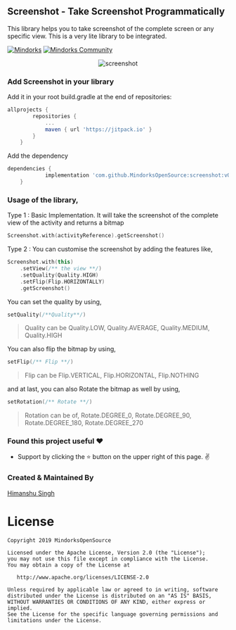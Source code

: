
## Screenshot - Take Screenshot Programmatically

This library helps you to take screenshot of the complete screen or any specific view. This is a very lite library to be integrated.

[![Mindorks](https://img.shields.io/badge/mindorks-opensource-blue.svg)](https://mindorks.com/open-source-projects)
[![Mindorks Community](https://img.shields.io/badge/join-community-blue.svg)](https://mindorks.com/join-community)

<p align="center">
<img alt="screenshot" src="https://raw.githubusercontent.com/MindorksOpenSource/screenshot/master/images/screenshot-banner.png">
</p>

### Add Screenshot in your library
Add it in your root build.gradle at the end of repositories:
```groovy
allprojects {
		repositories {
			...
			maven { url 'https://jitpack.io' }
		}
	}
```
Add the dependency

```groovy
dependencies {
	        implementation 'com.github.MindorksOpenSource:screenshot:v0.0.1'
	}
```

### Usage of the library,
Type 1 : Basic Implementation. It will take the screenshot of the complete view of the activity and returns a bitmap
```kotlin
Screenshot.with(activityReference).getScreenshot()
```

Type 2 :  You can customise the screenshot by adding the features like,
```kotlin
Screenshot.with(this)  
    .setView(/** the view **/)  
    .setQuality(Quality.HIGH)  
    .setFlip(Flip.HORIZONTALLY)  
    .getScreenshot()
```
You can set the quality by using,
```kotlin
setQuality(/**Quality**/)
```
> Quality can be Quality.LOW, Quality.AVERAGE, Quality.MEDIUM, Quality.HIGH

You can also flip the bitmap by using,
```kotlin
setFlip(/** Flip **/)
```
> Flip can be Flip.VERTICAL, Flip.HORIZONTAL, Flip.NOTHING

and at last, you can also Rotate the bitmap as well by using,
```kotlin
setRotation(/** Rotate **/)
```
> Rotation can be of, Rotate.DEGREE_0, Rotate.DEGREE_90, Rotate.DEGREE_180, Rotate.DEGREE_270

### Found this project useful :heart:
* Support by clicking the :star: button on the upper right of this page. :v:


### Created & Maintained By
[Himanshu Singh](https://github.com/hi-manshu)

License
=======

    Copyright 2019 MindorksOpenSource

    Licensed under the Apache License, Version 2.0 (the "License");
    you may not use this file except in compliance with the License.
    You may obtain a copy of the License at

       http://www.apache.org/licenses/LICENSE-2.0

    Unless required by applicable law or agreed to in writing, software
    distributed under the License is distributed on an "AS IS" BASIS,
    WITHOUT WARRANTIES OR CONDITIONS OF ANY KIND, either express or implied.
    See the License for the specific language governing permissions and
    limitations under the License.